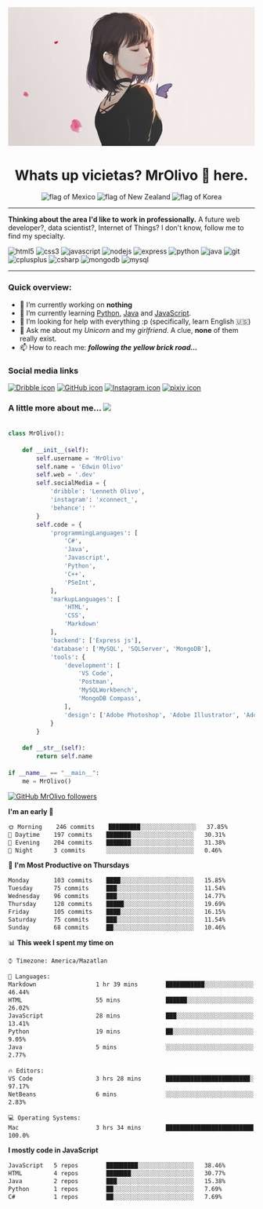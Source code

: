 <p align="center">
  <img src="https://github.com/MrOlivo/MrOlivo/blob/master/wKRBQKa-min.jpg" alt="Picture of a girl"/>
</p>

<h1 align="center">Whats up vicietas? MrOlivo 👋 here.</h1>
<p align="center">
<img src="https://raw.githubusercontent.com/hjnilsson/country-flags/master/svg/mx.svg" alt="flag of Mexico" height="40"/>
<img src="https://raw.githubusercontent.com/hjnilsson/country-flags/master/svg/nz.svg" alt="flag of New Zealand" height="40"/>
<img src="https://raw.githubusercontent.com/hjnilsson/country-flags/master/svg/kr.svg" alt="flag of Korea" height="40"/>
</p>

<hr>

 **Thinking about the area I'd like to work in professionally.** A future web developer?, data scientist?, Internet of Things? I don't know, follow me to find my specialty.

<p>
<img src="https://devicons.github.io/devicon/devicon.git/icons/html5/html5-original.svg" alt="html5" width="40" height="40"/>
<img src="https://devicons.github.io/devicon/devicon.git/icons/css3/css3-original.svg" alt="css3" width="40" height="40"/>
<img src="https://devicons.github.io/devicon/devicon.git/icons/javascript/javascript-original.svg" alt="javascript" width="40" height="40"/>
<img src="https://devicons.github.io/devicon/devicon.git/icons/nodejs/nodejs-original.svg" alt="nodejs" width="40" height="40"/>
<img src="https://devicons.github.io/devicon/devicon.git/icons/express/express-original.svg" alt="express" width="40" height="40"/>
<img src="https://devicons.github.io/devicon/devicon.git/icons/python/python-original.svg" alt="python" width="40" height="40"/>
<img src="https://devicons.github.io/devicon/devicon.git/icons/java/java-original.svg" alt="java" width="40" height="40"/>

<img src="https://devicons.github.io/devicon/devicon.git/icons/git/git-original.svg" alt="git" width="40" height="40"/>

<img src="https://devicons.github.io/devicon/devicon.git/icons/cplusplus/cplusplus-original.svg" alt="cplusplus" width="40" height="40"/>
<img src="https://devicons.github.io/devicon/devicon.git/icons/csharp/csharp-original.svg" alt="csharp" width="40" height="40"/>

<img src="https://devicons.github.io/devicon/devicon.git/icons/mongodb/mongodb-original.svg" alt="mongodb" width="40" height="40"/>
<img src="https://devicons.github.io/devicon/devicon.git/icons/mysql/mysql-original.svg" alt="mysql" width="40" height="40"/>
</p>

<hr>

### Quick overview:

- 🔭 I’m currently working on **nothing**
- 🌱 I’m currently learning [Python](https://es.wikipedia.org/wiki/Python), [Java](https://es.wikipedia.org/wiki/Java_(lenguaje_de_programación)) and [JavaScript](https://es.wikipedia.org/wiki/JavaScript).
- 🤔 I’m looking for help with everything :p (specifically, learn English 🇺🇸)
- 💬 Ask me about my *Unicorn* and my *girlfriend*. A clue, **none** of them really exist.
- 📫 How to reach me: ***following the yellow brick road...***

### Social media links

[<img src="https://cdn.jsdelivr.net/npm/simple-icons@v3/icons/dribbble.svg" alt="Dribble icon" width="24px"/>][dribble]
[<img src="https://cdn.jsdelivr.net/npm/simple-icons@v3/icons/github.svg" alt="GitHub icon" width="24px"/>][github]
[<img src="https://cdn.jsdelivr.net/npm/simple-icons@v3/icons/instagram.svg" alt="Instagram icon" width="24px"/>][instagram]
[<img src="https://cdn.jsdelivr.net/npm/simple-icons@v3/icons/pixiv.svg" alt="pixiv icon" width="24px"/>][pixiv]

[dribble]: https://dribbble.com/####
[github]: https://github.com/###
[instagram]: https://instagram.com/####
[pixiv]: https://pixiv.net/en/users/####

### A little more about me... <img src="https://media.giphy.com/media/VgCDAzcKvsR6OM0uWg/giphy.gif" width="50">

```python

class MrOlivo():
    
    def __init__(self):
        self.username = 'MrOlivo'
        self.name = 'Edwin Olivo'
        self.web = '.dev'
        self.socialMedia = {
            'dribble': 'Lenneth Olivo',
            'instagram': 'xconnect_',
            'behance': ''
        }
        self.code = {
            'programmingLanguages': [
                'C#',
                'Java',
                'Javascript',
                'Python',
                'C++',
                'PSeInt',
            ],
            'markupLanguages': [
                'HTML',
                'CSS',
                'Markdown'
            ],
            'backend': ['Express js'],
            'database': ['MySQL', 'SQLServer', 'MongoDB'],
            'tools': {
                'development': [
                    'VS Code',
                    'Postman',
                    'MySQLWorkbench',
                    'MongoDB Compass',
                ],
                'design': ['Adobe Photoshop', 'Adobe Illustrator', 'Adobe XD']
            }
        }
        
    def __str__(self):
        return self.name
        
if __name__ == "__main__":
    me = MrOlivo()

```
[![GitHub MrOlivo followers](https://img.shields.io/github/followers/MrOlivo?label=followers&style=for-the-badge&logo=github)](https://github.com/MrOlivo)

<!--START_SECTION:waka-->
**I'm an early 🐤** 

```text
🌞 Morning    246 commits    █████████░░░░░░░░░░░░░░░░   37.85% 
🌆 Daytime    197 commits    ███████░░░░░░░░░░░░░░░░░░   30.31% 
🌃 Evening    204 commits    ███████░░░░░░░░░░░░░░░░░░   31.38% 
🌙 Night      3 commits      ░░░░░░░░░░░░░░░░░░░░░░░░░   0.46%

```
📅 **I'm Most Productive on Thursdays** 

```text
Monday       103 commits    ████░░░░░░░░░░░░░░░░░░░░░   15.85% 
Tuesday      75 commits     ███░░░░░░░░░░░░░░░░░░░░░░   11.54% 
Wednesday    96 commits     ███░░░░░░░░░░░░░░░░░░░░░░   14.77% 
Thursday     128 commits    █████░░░░░░░░░░░░░░░░░░░░   19.69% 
Friday       105 commits    ████░░░░░░░░░░░░░░░░░░░░░   16.15% 
Saturday     75 commits     ███░░░░░░░░░░░░░░░░░░░░░░   11.54% 
Sunday       68 commits     ██░░░░░░░░░░░░░░░░░░░░░░░   10.46%

```


📊 **This week I spent my time on** 

```text
⌚︎ Timezone: America/Mazatlan

💬 Languages: 
Markdown                 1 hr 39 mins        ███████████░░░░░░░░░░░░░░   46.44% 
HTML                     55 mins             ██████░░░░░░░░░░░░░░░░░░░   26.02% 
JavaScript               28 mins             ███░░░░░░░░░░░░░░░░░░░░░░   13.41% 
Python                   19 mins             ██░░░░░░░░░░░░░░░░░░░░░░░   9.05% 
Java                     5 mins              ░░░░░░░░░░░░░░░░░░░░░░░░░   2.77%

🔥 Editors: 
VS Code                  3 hrs 28 mins       ████████████████████████░   97.17% 
NetBeans                 6 mins              ░░░░░░░░░░░░░░░░░░░░░░░░░   2.83%

💻 Operating Systems: 
Mac                      3 hrs 34 mins       █████████████████████████   100.0%

```

**I mostly code in JavaScript** 

```text
JavaScript   5 repos        █████████░░░░░░░░░░░░░░░░   38.46% 
HTML         4 repos        ███████░░░░░░░░░░░░░░░░░░   30.77% 
Java         2 repos        ███░░░░░░░░░░░░░░░░░░░░░░   15.38% 
Python       1 repos        ██░░░░░░░░░░░░░░░░░░░░░░░   7.69% 
C#           1 repos        ██░░░░░░░░░░░░░░░░░░░░░░░   7.69%

```



<!--END_SECTION:waka-->
